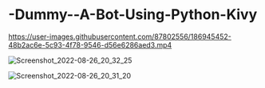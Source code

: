 # -Dummy--A-Bot-Using-Python-Kivy



https://user-images.githubusercontent.com/87802556/186945452-48b2ac6e-5c93-4f78-9546-d56e6286aed3.mp4


![Screenshot_2022-08-26_20_32_25](https://user-images.githubusercontent.com/87802556/186944912-89afb384-aa51-4775-a794-86ccf105044c.jpg)


![Screenshot_2022-08-26_20_31_20](https://user-images.githubusercontent.com/87802556/186945056-b91ad017-4821-4f3e-91cb-0b7baa8acebf.jpg)
